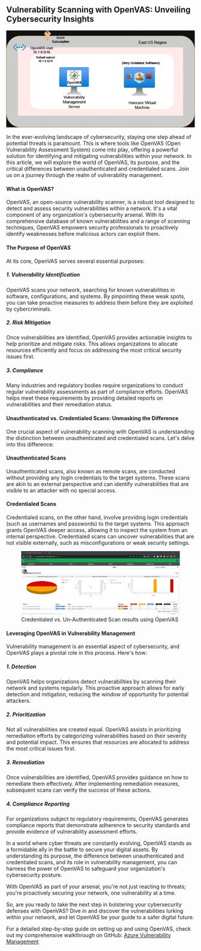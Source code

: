 ## Vulnerability Scanning with OpenVAS: Unveiling Cybersecurity Insights 

<img src="/assets/images/Azure OpenVAS Vulnerability Lab Diagram.jpg">


In the ever-evolving landscape of cybersecurity, staying one step ahead of potential threats is paramount. This is where tools like OpenVAS (Open Vulnerability Assessment System) come into play, offering a powerful solution for identifying and mitigating vulnerabilities within your network. In this article, we will explore the world of OpenVAS, its purpose, and the critical differences between unauthenticated and credentialed scans. Join us on a journey through the realm of vulnerability management.

<h4>What is OpenVAS? </h4>
OpenVAS, an open-source vulnerability scanner, is a robust tool designed to detect and assess security vulnerabilities within a network. It's a vital component of any organization's cybersecurity arsenal. With its comprehensive database of known vulnerabilities and a range of scanning techniques, OpenVAS empowers security professionals to proactively identify weaknesses before malicious actors can exploit them.

<h4>The Purpose of OpenVAS </h4>
At its core, OpenVAS serves several essential purposes:

<h5> 1. Vulnerability Identification </h5>
OpenVAS scans your network, searching for known vulnerabilities in software, configurations, and systems. By pinpointing these weak spots, you can take proactive measures to address them before they are exploited by cybercriminals.

<h5> 2. Risk Mitigation </h5>
Once vulnerabilities are identified, OpenVAS provides actionable insights to help prioritize and mitigate risks. This allows organizations to allocate resources efficiently and focus on addressing the most critical security issues first.

<h5> 3. Compliance </h5>
Many industries and regulatory bodies require organizations to conduct regular vulnerability assessments as part of compliance efforts. OpenVAS helps meet these requirements by providing detailed reports on vulnerabilities and their remediation status.

<h4>Unauthenticated vs. Credentialed Scans: Unmasking the Difference </h4>
One crucial aspect of vulnerability scanning with OpenVAS is understanding the distinction between unauthenticated and credentialed scans. Let's delve into this difference:

<h4>Unauthenticated Scans </h4>
Unauthenticated scans, also known as remote scans, are conducted without providing any login credentials to the target systems. These scans are akin to an external perspective and can identify vulnerabilities that are visible to an attacker with no special access.


<h4>Credentialed Scans </h4>
Credentialed scans, on the other hand, involve providing login credentials (such as usernames and passwords) to the target systems. This approach grants OpenVAS deeper access, allowing it to inspect the system from an internal perspective. Credentialed scans can uncover vulnerabilities that are not visible externally, such as misconfigurations or weak security settings.

<figure>
<img src="/assets/images/Credentialed vs Non Credentialed scan.png">
<figcaption> Credentialed vs. Un-Authenticated Scan results using OpenVAS </figcaption>
</figure>

<h4>Leveraging OpenVAS in Vulnerability Management </h4>
Vulnerability management is an essential aspect of cybersecurity, and OpenVAS plays a pivotal role in this process. Here's how:

<h5>1. Detection </h5>
OpenVAS helps organizations detect vulnerabilities by scanning their network and systems regularly. This proactive approach allows for early detection and mitigation, reducing the window of opportunity for potential attackers.

<h5> 2. Prioritization </h5>
Not all vulnerabilities are created equal. OpenVAS assists in prioritizing remediation efforts by categorizing vulnerabilities based on their severity and potential impact. This ensures that resources are allocated to address the most critical issues first.

<h5> 3. Remediation </h5>
Once vulnerabilities are identified, OpenVAS provides guidance on how to remediate them effectively. After implementing remediation measures, subsequent scans can verify the success of these actions.

<h5> 4. Compliance Reporting </h5>
For organizations subject to regulatory requirements, OpenVAS generates compliance reports that demonstrate adherence to security standards and provide evidence of vulnerability assessment efforts.

In a world where cyber threats are constantly evolving, OpenVAS stands as a formidable ally in the battle to secure your digital assets. By understanding its purpose, the difference between unauthenticated and credentialed scans, and its role in vulnerability management, you can harness the power of OpenVAS to safeguard your organization's cybersecurity posture.

With OpenVAS as part of your arsenal, you're not just reacting to threats; you're proactively securing your network, one vulnerability at a time.

So, are you ready to take the next step in bolstering your cybersecurity defenses with OpenVAS? Dive in and discover the vulnerabilities lurking within your network, and let OpenVAS be your guide to a safer digital future. 

For a detailed step-by-step guide on setting up and using OpenVAS, check out my comprehensive walkthrough on GitHub: <a href="https://github.com/Nisha318/Cybersecurity-Vulnerability-Management-Projects----OpenVAS"> Azure Vulnerability Management </a>



